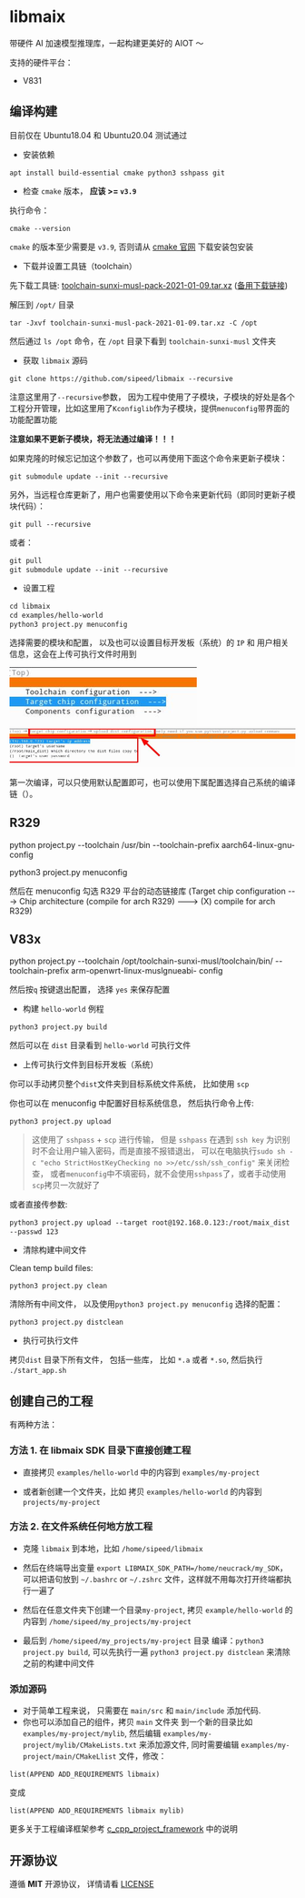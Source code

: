 libmaix
=========

带硬件 AI 加速模型推理库，一起构建更美好的 AIOT ～


支持的硬件平台：

* V831


## 编译构建


目前仅在 Ubuntu18.04 和 Ubuntu20.04 测试通过

* 安装依赖

```
apt install build-essential cmake python3 sshpass git
```

* 检查 `cmake` 版本， **应该 >= `v3.9`**

执行命令：

```
cmake --version
```

`cmake` 的版本至少需要是 `v3.9`, 否则请从 [cmake 官网](https://cmake.org/download/) 下载安装包安装

* 下载并设置工具链（toolchain）

先下载工具链: [toolchain-sunxi-musl-pack-2021-01-09.tar.xz](https://dl.sipeed.com/shareURL/MaixII/SDK/Toolchain) ([备用下载链接](https://github.com/sipeed/libmaix/releases/download/v0.1.0/toolchain-sunxi-musl-pack-2021-01-09.tar.xz))

解压到 `/opt/` 目录

```shell
tar -Jxvf toolchain-sunxi-musl-pack-2021-01-09.tar.xz -C /opt
```

然后通过 `ls /opt` 命令，在 `/opt` 目录下看到 `toolchain-sunxi-musl` 文件夹

* 获取 `libmaix` 源码

```
git clone https://github.com/sipeed/libmaix --recursive
```
注意这里用了`--recursive`参数， 因为工程中使用了子模块，子模块的好处是各个工程分开管理，比如这里用了`Kconfiglib`作为子模块，提供`menuconfig`带界面的功能配置功能

**注意如果不更新子模块，将无法通过编译！！！**

如果克隆的时候忘记加这个参数了，也可以再使用下面这个命令来更新子模块：
```
git submodule update --init --recursive
```
另外，当远程仓库更新了，用户也需要使用以下命令来更新代码（即同时更新子模块代码）：
```shell
git pull --recursive
```
或者：
```
git pull
git submodule update --init --recursive
```

* 设置工程

```
cd libmaix
cd examples/hello-world
python3 project.py menuconfig
```

选择需要的模块和配置， 以及也可以设置目标开发板（系统）的 `IP` 和 用户相关信息，这会在上传可执行文件时用到

![menuconfig](assets/image/menuconfig_1.jpg)
![menuconfig](assets/image/menuconfig_2.jpg)

第一次编译，可以只使用默认配置即可，也可以使用下属配置选择自己系统的编译链（）。

## R329

python project.py --toolchain /usr/bin --toolchain-prefix aarch64-linux-gnu- config

python3 project.py menuconfig

然后在 menuconfig 勾选 R329 平台的动态链接库 (Target chip configuration  ---> Chip architecture (compile for arch R329)  ---> (X) compile for arch R329)

## V83x

python project.py --toolchain /opt/toolchain-sunxi-musl/toolchain/bin/ --toolchain-prefix arm-openwrt-linux-muslgnueabi- config

然后按`q` 按键退出配置， 选择 `yes` 来保存配置


* 构建 `hello-world` 例程

```
python3 project.py build
```

然后可以在 `dist` 目录看到 `hello-world` 可执行文件

* 上传可执行文件到目标开发板（系统）

你可以手动拷贝整个`dist`文件夹到目标系统文件系统， 比如使用 `scp`

你也可以在 menuconfig 中配置好目标系统信息， 然后执行命令上传:
```
python3 project.py upload
```
> 这使用了 `sshpass` + `scp` 进行传输，
> 但是 `sshpass` 在遇到 `ssh key` 为识别时不会让用户输入密码，而是直接不报错退出，
> 可以在电脑执行`sudo sh -c "echo StrictHostKeyChecking no >>/etc/ssh/ssh_config"` 来关闭检查，
> 或者`menuconfig`中不填密码，就不会使用`sshpass`了，或者手动使用`scp`拷贝一次就好了


或者直接传参数:
```
python3 project.py upload --target root@192.168.0.123:/root/maix_dist --passwd 123
```

* 清除构建中间文件

Clean temp build files:
```
python3 project.py clean
```

清除所有中间文件， 以及使用`python3 project.py menuconfig` 选择的配置：
```
python3 project.py distclean
```

* 执行可执行文件

拷贝`dist` 目录下所有文件， 包括一些库， 比如 `*.a` 或者 `*.so`, 然后执行 `./start_app.sh`



## 创建自己的工程

有两种方法：

### 方法 1. 在 libmaix SDK 目录下直接创建工程

* 直接拷贝 `examples/hello-world` 中的内容到 `examples/my-project`

* 或者新创建一个文件夹，比如 拷贝 `examples/hello-world` 的内容到 `projects/my-project`


### 方法 2. 在文件系统任何地方放工程

* 克隆 `libmaix` 到本地，比如 `/home/sipeed/libmaix`

* 然后在终端导出变量 `export LIBMAIX_SDK_PATH=/home/neucrack/my_SDK`， 可以把语句放到  `~/.bashrc` or `~/.zshrc` 文件，这样就不用每次打开终端都执行一遍了

* 然后在任意文件夹下创建一个目录`my-project`, 拷贝 `example/hello-world` 的内容到 `/home/sipeed/my_projects/my-project`

* 最后到 `/home/sipeed/my_projects/my-project` 目录 编译：`python3 project.py build`, 可以先执行一遍 `python3 project.py distclean` 来清除之前的构建中间文件


### 添加源码

* 对于简单工程来说， 只需要在 `main/src` 和 `main/include` 添加代码.
* 你也可以添加自己的组件，拷贝 `main` 文件夹 到一个新的目录比如 `examples/my-project/mylib`, 然后编辑 `examples/my-project/mylib/CMakeLists.txt` 来添加源文件, 同时需要编辑 `examples/my-project/main/CMakeLlist` 文件，修改：
```
list(APPEND ADD_REQUIREMENTS libmaix)
```
变成
```
list(APPEND ADD_REQUIREMENTS libmaix mylib)
```

更多关于工程编译框架参考 [c_cpp_project_framework](https://github.com/Neutree/c_cpp_project_framework) 中的说明



## 开源协议

遵循 **MIT** 开源协议， 详情请看 [LICENSE](./LICENSE)


